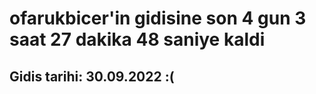 # ofarukbicer'in gidisine son 4 gun 3 saat 27 dakika 48 saniye kaldi

## Gidis tarihi: 30.09.2022 :(